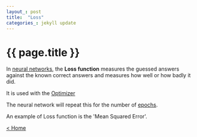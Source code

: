 ```yaml
---
layout_: post
title:  "Loss"
categories_: jekyll update
---
```


# {{ page.title }}

In [neural networks](neural-network.html), the __Loss function__ measures the guessed answers against the known correct answers 
and measures how well or how badly it did.

It is used with the [Optimizer](optimizer.html) 

The neural network will repeat this for the number of [epochs](epoch.html). 

An example of Loss function is the 'Mean Squared Error'.

[< Home](..)